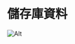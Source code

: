 # 儲存庫資料
![Alt](https://repobeats.axiom.co/api/embed/c405e2ae288ea6a941d5ddede797d077f7db9f3f.svg "Repobeats analytics image")